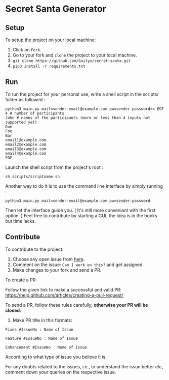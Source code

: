 # Secret Santa Generator

## Setup

To setup the project on your local machine:

1. Click on `Fork`.
2. Go to your fork and `clone` the project to your local machine.
3. `git clone https://github.com/Guilyx/secret-santa.git`
4. `pip3 install -r requirements.txt`

## Run

To run the project for your personal use, write a shell script in the scripts/ folder as followed :

```
python3 main.py mail=sender-email@example.com pw=sender-password<< EOF
4 # number of participants
John # names of the participants (more or less than 4 inputs not supported yet)
Doe
Foo
Bar
email1@example.com
email2@example.com
email3@example.com
email4@example.com
EOF
```

Launch the shell script from the project's root :

```sh scripts/scriptname.sh```

Another way to do it is to use the command line interface by simply running :

```python3 main.py mail=sender-email@example.com pw=sender-password```

Then let the interface guide you. ( It's still more conveniant with the first option. ) Feel free to contribute by starting a GUI, the idea is in the books but time lacks.

## Contribute

To contribute to the project:

1. Choose any open issue from [here](https://github.com/Guilyx/secret-santa/issues). 
2. Comment on the issue: `Can I work on this?` and get assigned.
3. Make changes to your fork and send a PR.

To create a PR:

Follow the given link to make a successful and valid PR: https://help.github.com/articles/creating-a-pull-request/

To send a PR, follow these rules carefully, **otherwise your PR will be closed**:

1. Make PR title in this formats: 
```
Fixes #IssueNo : Name of Issue
``` 
```
Feature #IssueNo : Name of Issue
```
```
Enhancement #IssueNo : Name of Issue
```

According to what type of issue you believe it is.

For any doubts related to the issues, i.e., to understand the issue better etc, comment down your queries on the respective issue.

